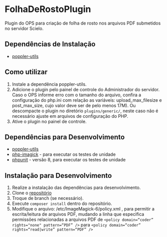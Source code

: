 # FolhaDeRostoPlugin
Plugin do OPS para criação de folha de rosto nos arquivos PDF submetidos no servidor Scielo.

## Dependências de Instalação 
* [poppler-utils](https://poppler.freedesktop.org/)

## Como utilizar 
1. Instale a dependência poppler-utils.
2. Adicione o plugin pelo painel de controle do Administrador do servidor. Caso o OPS informe erro com o tamanho do arquivo, confira a configuração do php.ini com relação as variáveis: upload_max_filesize e post_max_size, cujo valor deve ser de pelo menos 17M). Ou descompacte o plugin no diretório `plugins/generic/`, neste caso não é necessário ajuste em arquivos de configuração do PHP.
3. Ative o plugin no painel de controle.

## Dependências para Desenvolvimento
* [poppler-utils](https://poppler.freedesktop.org/)
* [php-imagick](https://www.php.net/manual/pt_BR/imagick.compareimages.php) - para executar os testes de unidade
* [phpunit](https://phpunit.de/) - versão 8, para executar os testes de unidade

## Instalação para Desenvolvimento
1. Realize a instalação das dependências para desenvolvimento.
2. Clone o [repositório](https://gitlab.lepidus.com.br/softwares-pkp/plugins_ojs/folhaDeRostoDoPDF)
3. Troque de branch (se necessário).
4. Execute `composer install` dentro do repositório.
5. Modifique o arquivo: /etc/ImageMagick-6/policy.xml , para permitir a escrita/leitura de arquivos PDF, mudando a linha que especifica permissões relacionadas a arquivos PDF de `<policy domain=“coder” rights="none" pattern=“PDF” />` para `<policy domain=“coder” rights=“read|write” pattern=“PDF” />`
